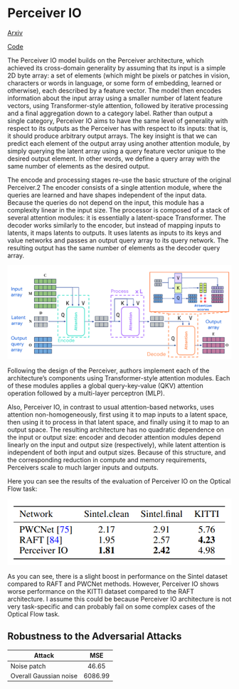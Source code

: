 # Perceiver IO

[Arxiv](https://arxiv.org/pdf/2107.14795v2.pdf)

[Code](https://github.com/deepmind/deepmind-research/tree/master/perceiver)


The Perceiver IO model builds on the Perceiver architecture, which achieved its cross-domain generality by assuming that its input is a simple 2D byte array: a set of elements (which might be pixels or patches in vision, characters or words in language, or some form of embedding, learned or otherwise), each described by a feature vector. The model then encodes information about the input array using a smaller number of latent feature vectors, using Transformer-style attention, followed by iterative processing and a final aggregation down to a category label. Rather than output a single category, Perceiver IO aims to have the same level of generality with respect to its outputs as the Perceiver has with respect to its inputs: that is, it should produce arbitrary output arrays. The key insight is that we can predict each element of the output array using another attention module, by simply querying the latent array using a query feature vector unique to the desired output element. In other words, we define a query array with the same number of elements as the desired output.

The encode and processing stages re-use the basic structure of the original Perceiver.2 The encoder consists of a single attention module, where the queries are learned and have shapes independent of the input data. Because the queries do not depend on the input, this module has a complexity linear in the input size. The processor is composed of a stack of several attention modules: it is essentially a latent-space Transformer. The decoder works similarly to the encoder, but instead of mapping inputs to latents, it maps latents to outputs. It uses latents as inputs to its keys and value networks and passes an output query array to its query network. The resulting output has the same number of elements as the decoder query array.



![alt text](https://github.com/franchukpetro/ml_research_winter_school/blob/main/images/Perceiver_model.png)

Following the design of the Perceiver, authors implement each of the architecture’s components using Transformer-style attention modules. Each of these modules applies a global query-key-value (QKV) attention operation followed by a multi-layer perceptron (MLP). 


Also, Perceiver IO, in contrast to usual attention-based networks, uses attention non-homogeneously, first using it to map inputs to a latent space, then using it to process in that latent space, and finally using it to map to an output space. The resulting architecture has no quadratic dependence on the input or output size: encoder and decoder attention modules depend linearly on the input and output size (respectively), while latent attention is independent of both input and output sizes. Because of this structure, and the corresponding reduction in compute and memory requirements, Perceivers scale to much larger inputs and outputs.

Here you can see the results of the evaluation of Perceiver IO on the Optical Flow task:

![alt text](https://github.com/franchukpetro/ml_research_winter_school/blob/main/images/Perceiver_results.png)

As you can see, there is a slight boost in performance on the Sintel dataset compared to RAFT and PWCNet methods. However, Perceiver IO shows worse performance on the KITTI dataset compared to the RAFT architecture. I assume this could be because Perceiver IO architecture is not very task-specific and can probably fail on some complex cases of the Optical Flow task.


## Robustness to the Adversarial Attacks

| Attack                      | MSE           |
| ----------------------------|:-------------:| 
| Noise patch                 | 46.65         | 
| Overall Gaussian noise      | 6086.99       |

